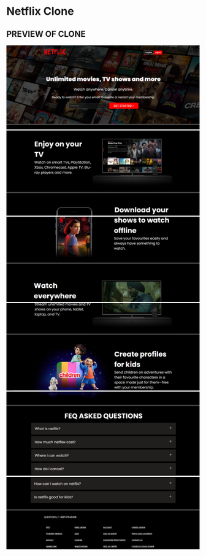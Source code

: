 # Netflix Clone
  <h2>PREVIEW OF CLONE</h2>
<img src="Screenshot (18).png " alt=" " >
<img src="Screenshot (19).png " alt=" " >
<img src="Screenshot (20).png " alt=" " >
<img src="Screenshot (21).png " alt=" " >
<img src="Screenshot (22).png " alt=" " >
<img src="Screenshot (23).png " alt=" " >

